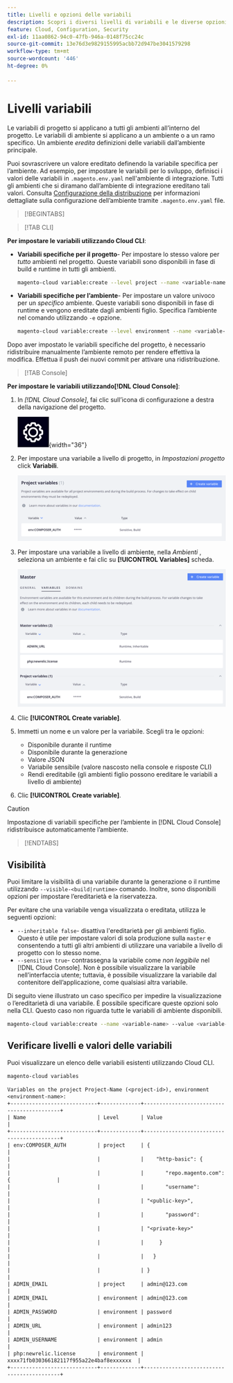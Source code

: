 ```yaml
---
title: Livelli e opzioni delle variabili
description: Scopri i diversi livelli di variabili e le diverse opzioni utilizzati per personalizzare l’ambiente runtime del progetto Adobe Commerce on cloud infrastructure.
feature: Cloud, Configuration, Security
exl-id: 11aa0862-94c0-47fb-946a-0148f75cc24c
source-git-commit: 13e76d3e9829155995acbb72d947be3041579298
workflow-type: tm+mt
source-wordcount: '446'
ht-degree: 0%

---
```


# Livelli variabili

Le variabili di progetto si applicano a tutti gli ambienti all’interno del progetto. Le variabili di ambiente si applicano a un ambiente o a un ramo specifico. Un ambiente _eredita_ definizioni delle variabili dall’ambiente principale.

Puoi sovrascrivere un valore ereditato definendo la variabile specifica per l’ambiente. Ad esempio, per impostare le variabili per lo sviluppo, definisci i valori delle variabili in `.magento.env.yaml` nell&#39;ambiente di integrazione. Tutti gli ambienti che si diramano dall’ambiente di integrazione ereditano tali valori. Consulta [Configurazione della distribuzione](configure-env-yaml.md) per informazioni dettagliate sulla configurazione dell’ambiente tramite `.magento.env.yaml` file.

>[!BEGINTABS]

>[!TAB CLI]

**Per impostare le variabili utilizzando Cloud CLI**:

- **Variabili specifiche per il progetto**- Per impostare lo stesso valore per _tutto_ ambienti nel progetto. Queste variabili sono disponibili in fase di build e runtime in tutti gli ambienti.

  ```bash
  magento-cloud variable:create --level project --name <variable-name> --value <variable-value>
  ```

- **Variabili specifiche per l’ambiente**- Per impostare un valore univoco per un _specifico_ ambiente. Queste variabili sono disponibili in fase di runtime e vengono ereditate dagli ambienti figlio. Specifica l’ambiente nel comando utilizzando `-e` opzione.

  ```bash
  magento-cloud variable:create --level environment --name <variable-name> --value <variable-value>
  ```

Dopo aver impostato le variabili specifiche del progetto, è necessario ridistribuire manualmente l’ambiente remoto per rendere effettiva la modifica. Effettua il push dei nuovi commit per attivare una ridistribuzione.

>[!TAB Console]

**Per impostare le variabili utilizzando[!DNL Cloud Console]**:

1. In _[!DNL Cloud Console]_, fai clic sull’icona di configurazione a destra della navigazione del progetto.

   ![Configura progetto](../../assets/icon-configure.png){width="36"}

1. Per impostare una variabile a livello di progetto, in _Impostazioni progetto_ click **Variabili**.

   ![Variabili del progetto](../../assets/ui-project-variables.png)

1. Per impostare una variabile a livello di ambiente, nella _Ambienti_ , seleziona un ambiente e fai clic su **[!UICONTROL Variables]** scheda.

   ![Scheda Variabili di ambiente](../../assets/ui-environment-variables.png)

1. Clic **[!UICONTROL Create variable]**.

1. Immetti un nome e un valore per la variabile. Scegli tra le opzioni:

   - Disponibile durante il runtime
   - Disponibile durante la generazione
   - Valore JSON
   - Variabile sensibile (valore nascosto nella console e risposte CLI)
   - Rendi ereditabile (gli ambienti figlio possono ereditare le variabili a livello di ambiente)

1. Clic **[!UICONTROL Create variable]**.

>[!CAUTION]
>
>Impostazione di variabili specifiche per l’ambiente in [!DNL Cloud Console] ridistribuisce automaticamente l’ambiente.

>[!ENDTABS]

## Visibilità

Puoi limitare la visibilità di una variabile durante la generazione o il runtime utilizzando `--visible-<build|runtime>` comando. Inoltre, sono disponibili opzioni per impostare l’ereditarietà e la riservatezza.

Per evitare che una variabile venga visualizzata o ereditata, utilizza le seguenti opzioni:

- `--inheritable false`- disattiva l&#39;ereditarietà per gli ambienti figlio. Questo è utile per impostare valori di sola produzione sulla `master` e consentendo a tutti gli altri ambienti di utilizzare una variabile a livello di progetto con lo stesso nome.
- `--sensitive true`- contrassegna la variabile come _non leggibile_ nel [!DNL Cloud Console]. Non è possibile visualizzare la variabile nell’interfaccia utente; tuttavia, è possibile visualizzare la variabile dal contenitore dell’applicazione, come qualsiasi altra variabile.

Di seguito viene illustrato un caso specifico per impedire la visualizzazione o l’ereditarietà di una variabile. È possibile specificare queste opzioni solo nella CLI. Questo caso non riguarda tutte le variabili di ambiente disponibili.

```bash
magento-cloud variable:create --name <variable-name> --value <variable-value> --inheritable false --sensitive true
```

## Verificare livelli e valori delle variabili

Puoi visualizzare un elenco delle variabili esistenti utilizzando Cloud CLI.

```bash
magento-cloud variables
```

```terminal
Variables on the project Project-Name (<project-id>), environment <environment-name>:
+----------------------------+-------------+-------------------------------------------+
| Name                       | Level       | Value                                     |
+----------------------------+-------------+-------------------------------------------+
| env:COMPOSER_AUTH          | project     | {                                         |
|                            |             |    "http-basic": {                        |
|                            |             |       "repo.magento.com": {               |
|                            |             |       "username":                         |
|                            |             | "<public-key>",                           |
|                            |             |       "password":                         |
|                            |             | "<private-key>"                           |
|                            |             |     }                                     |
|                            |             |   }                                       |
|                            |             | }                                         |
| ADMIN_EMAIL                | project     | admin@123.com                             |
| ADMIN_EMAIL                | environment | admin@123.com                             |
| ADMIN_PASSWORD             | environment | password                                  |
| ADMIN_URL                  | environment | admin123                                  |
| ADMIN_USERNAME             | environment | admin                                     |
| php:newrelic.license       | environment | xxxx71fb030366182117f955a22e4baf8exxxxxx  |
+----------------------------+-------------+-------------------------------------------+
```
